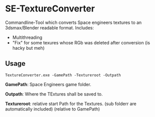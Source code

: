 # SE-TextureConverter

Commandline-Tool which converts Space engineers textures to an 3dsmax/Blender readable format.
Includes:
  - Multithreading
  - "Fix" for some texures whose RGb was deleted after conversion (is hacky but meh)


## Usage
```
TextureConverter.exe -GamePath -Textureroot -Outpath 
```

**GamePath**: Space Engineers game folder.

**Outpath**: Where the TExtures shall be saved to.

**Textureroot**: relative start Path for the Textures. (sub folderr are automatically included) (relative to GamePath)
 
 
 
